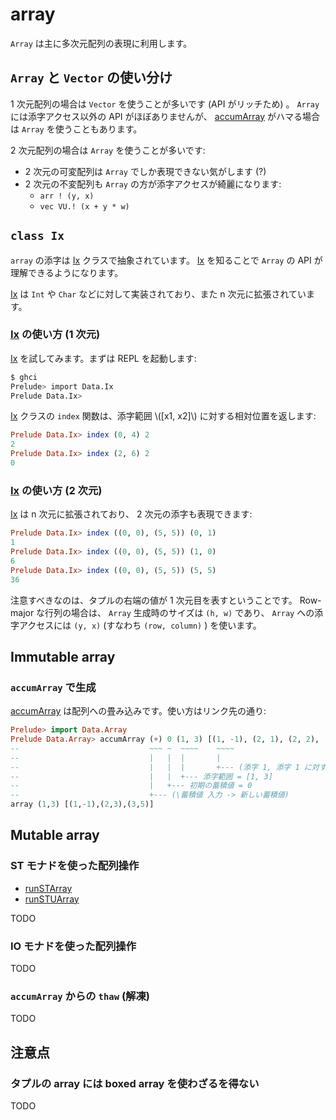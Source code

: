 # array

[accumArray]: http://zvon.org/other/haskell/Outputarray/accumArray_f.html
[Ix]: https://hackage.haskell.org/package/base-4.17.0.0/docs/Data-Ix.html

`Array` は主に多次元配列の表現に利用します。

## `Array` と `Vector` の使い分け

1 次元配列の場合は `Vector` を使うことが多いです (API がリッチため) 。 `Array` には添字アクセス以外の API がほぼありませんが、 [accumArray] がハマる場合は `Array` を使うこともあります。

2 次元配列の場合は `Array` を使うことが多いです:

- 2 次元の可変配列は `Array` でしか表現できない気がします (?)
- 2 次元の不変配列も `Array` の方が添字アクセスが綺麗になります:
  - `arr ! (y, x)`
  - `vec VU.! (x + y * w)`

## `class Ix`

`array` の添字は [Ix] クラスで抽象されています。 [Ix] を知ることで `Array` の API が理解できるようになります。

[Ix] は `Int` や `Char` などに対して実装されており、また n 次元に拡張されています。

### [Ix] の使い方 (1 次元)

[Ix] を試してみます。まずは REPL を起動します:

```sh
$ ghci
Prelude> import Data.Ix
Prelude Data.Ix>
```

[Ix] クラスの `index` 関数は、添字範囲 \\([x1, x2]\\) に対する相対位置を返します:

```hs
Prelude Data.Ix> index (0, 4) 2
2
Prelude Data.Ix> index (2, 6) 2
0
```

### [Ix] の使い方 (2 次元)

[Ix] は n 次元に拡張されており、 2 次元の添字も表現できます:

```hs
Prelude Data.Ix> index ((0, 0), (5, 5)) (0, 1)
1
Prelude Data.Ix> index ((0, 0), (5, 5)) (1, 0)
6
Prelude Data.Ix> index ((0, 0), (5, 5)) (5, 5)
36
```

注意すべきなのは、タプルの右端の値が 1 次元目を表すということです。 Row-major な行列の場合は、 `Array` 生成時のサイズは `(h, w)` であり、 `Array` への添字アクセスには `(y, x)` (すなわち `(row, column)` ) を使います。

## Immutable array

### `accumArray` で生成

[accumArray] は配列への畳み込みです。使い方はリンク先の通り:

```hs
Prelude> import Data.Array
Prelude Data.Array> accumArray (+) 0 (1, 3) [(1, -1), (2, 1), (2, 2), (3, 5)]
--                             ~~~ ~  ~~~~    ~~~~
--                             |   |  |       |
--                             |   |  |       +--- (添字 1, 添字 1 に対する入力 -1)
--                             |   |  +--- 添字範囲 = [1, 3]
--                             |   +--- 初期の蓄積値 = 0
--                             +--- (\蓄積値 入力 -> 新しい蓄積値)
array (1,3) [(1,-1),(2,3),(3,5)]
```

## Mutable array

### ST モナドを使った配列操作

- [runSTArray](https://www.stackage.org/haddock/lts-20.1/array-0.5.4.0/Data-Array-ST.html#t:STUArray)
- [runSTUArray](https://www.stackage.org/haddock/lts-20.1/array-0.5.4.0/Data-Array-ST.html#v:runSTUArray)

TODO

### IO モナドを使った配列操作

TODO

### `accumArray` からの `thaw` (解凍)

TODO

## 注意点

### タプルの array には boxed array を使わざるを得ない

TODO

